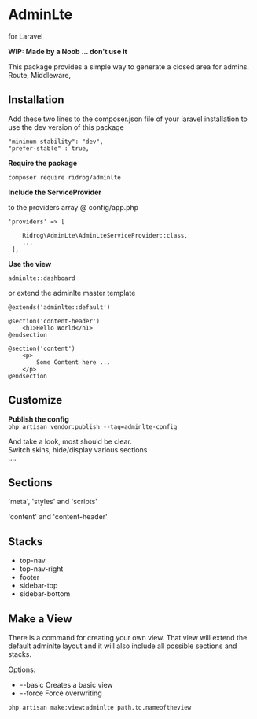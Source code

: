# AdminLte 

for Laravel

**WIP: Made by a Noob ... don't use it**

This package provides a simple way to generate a closed area for admins.
Route, Middleware, 

## Installation

Add these two lines to the composer.json file of your laravel installation to use the dev version of this package

```
"minimum-stability": "dev",
"prefer-stable" : true,
```

**Require the package**

```
composer require ridrog/adminlte
```

**Include the ServiceProvider**
 
to the providers array @ config/app.php
```
'providers' => [
    ...
    Ridrog\AdminLte\AdminLteServiceProvider::class,
    ...
 ],
```

**Use the view**

```
adminlte::dashboard
```

or extend the adminlte master template

``` 
@extends('adminlte::default')

@section('content-header')
    <h1>Hello World</h1>
@endsection

@section('content')
    <p>
        Some Content here ...
    </p>
@endsection

```

## Customize

**Publish the config**  
``` php artisan vendor:publish --tag=adminlte-config ```

And take a look, most should be clear.  
Switch skins, hide/display various sections  
....



## Sections

'meta', 'styles' and 'scripts'

'content' and 'content-header'

## Stacks

- top-nav
- top-nav-right
- footer
- sidebar-top
- sidebar-bottom


## Make a View

There is a command for creating your own view.
That view will extend the default adminlte layout and it will also include all possible sections and stacks.

Options:
- --basic  Creates a basic view 
- --force  Force overwriting

```
php artisan make:view:adminlte path.to.nameoftheview
```